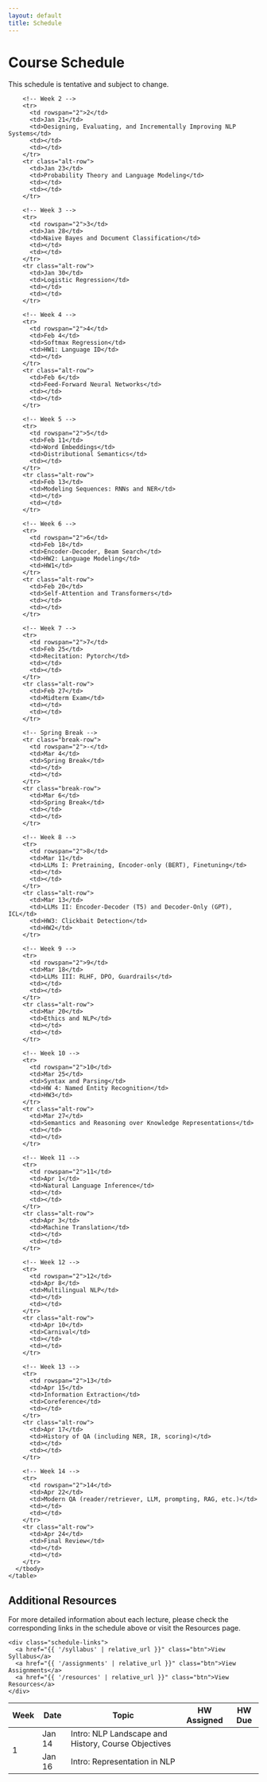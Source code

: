 ```yaml
---
layout: default
title: Schedule
---
```


<div class="page-header">
  <h1>Course Schedule</h1>
</div>

<div class="schedule-content">
  <p class="schedule-note">This schedule is tentative and subject to change. </p>
  
  <div class="schedule-table-container">
    <table class="schedule-table">
      <thead>
        <tr>
          <th>Week</th>
          <th>Date</th>
          <th>Topic</th>
          <th>HW Assigned</th>
          <th>HW Due</th>
        </tr>
      </thead>
      <tbody>
        <!-- Week 1 -->
        <tr>
          <td rowspan="2">1</td>
          <td>Jan 14</td>
          <td>Intro: NLP Landscape and History, Course Objectives</td>
          <td></td>
          <td></td>
        </tr>
        <tr class="alt-row">
          <td>Jan 16</td>
          <td>Intro: Representation in NLP</td>
          <td></td>
          <td></td>
        </tr>
        
        <!-- Week 2 -->
        <tr>
          <td rowspan="2">2</td>
          <td>Jan 21</td>
          <td>Designing, Evaluating, and Incrementally Improving NLP Systems</td>
          <td></td>
          <td></td>
        </tr>
        <tr class="alt-row">
          <td>Jan 23</td>
          <td>Probability Theory and Language Modeling</td>
          <td></td>
          <td></td>
        </tr>
        
        <!-- Week 3 -->
        <tr>
          <td rowspan="2">3</td>
          <td>Jan 28</td>
          <td>Naive Bayes and Document Classification</td>
          <td></td>
          <td></td>
        </tr>
        <tr class="alt-row">
          <td>Jan 30</td>
          <td>Logistic Regression</td>
          <td></td>
          <td></td>
        </tr>
        
        <!-- Week 4 -->
        <tr>
          <td rowspan="2">4</td>
          <td>Feb 4</td>
          <td>Softmax Regression</td>
          <td>HW1: Language ID</td>
          <td></td>
        </tr>
        <tr class="alt-row">
          <td>Feb 6</td>
          <td>Feed-Forward Neural Networks</td>
          <td></td>
          <td></td>
        </tr>
        
        <!-- Week 5 -->
        <tr>
          <td rowspan="2">5</td>
          <td>Feb 11</td>
          <td>Word Embeddings</td>
          <td>Distributional Semantics</td>
          <td></td>
        </tr>
        <tr class="alt-row">
          <td>Feb 13</td>
          <td>Modeling Sequences: RNNs and NER</td>
          <td></td>
          <td></td>
        </tr>
        
        <!-- Week 6 -->
        <tr>
          <td rowspan="2">6</td>
          <td>Feb 18</td>
          <td>Encoder-Decoder, Beam Search</td>
          <td>HW2: Language Modeling</td>
          <td>HW1</td>
        </tr>
        <tr class="alt-row">
          <td>Feb 20</td>
          <td>Self-Attention and Transformers</td>
          <td></td>
          <td></td>
        </tr>
        
        <!-- Week 7 -->
        <tr>
          <td rowspan="2">7</td>
          <td>Feb 25</td>
          <td>Recitation: Pytorch</td>
          <td></td>
          <td></td>
        </tr>
        <tr class="alt-row">
          <td>Feb 27</td>
          <td>Midterm Exam</td>
          <td></td>
          <td></td>
        </tr>
        
        <!-- Spring Break -->
        <tr class="break-row">
          <td rowspan="2">-</td>
          <td>Mar 4</td>
          <td>Spring Break</td>
          <td></td>
          <td></td>
        </tr>
        <tr class="break-row">
          <td>Mar 6</td>
          <td>Spring Break</td>
          <td></td>
          <td></td>
        </tr>
        
        <!-- Week 8 -->
        <tr>
          <td rowspan="2">8</td>
          <td>Mar 11</td>
          <td>LLMs I: Pretraining, Encoder-only (BERT), Finetuning</td>
          <td></td>
          <td></td>
        </tr>
        <tr class="alt-row">
          <td>Mar 13</td>
          <td>LLMs II: Encoder-Decoder (T5) and Decoder-Only (GPT), ICL</td>
          <td>HW3: Clickbait Detection</td>
          <td>HW2</td>
        </tr>
        
        <!-- Week 9 -->
        <tr>
          <td rowspan="2">9</td>
          <td>Mar 18</td>
          <td>LLMs III: RLHF, DPO, Guardrails</td>
          <td></td>
          <td></td>
        </tr>
        <tr class="alt-row">
          <td>Mar 20</td>
          <td>Ethics and NLP</td>
          <td></td>
          <td></td>
        </tr>
        
        <!-- Week 10 -->
        <tr>
          <td rowspan="2">10</td>
          <td>Mar 25</td>
          <td>Syntax and Parsing</td>
          <td>HW 4: Named Entity Recognition</td>
          <td>HW3</td>
        </tr>
        <tr class="alt-row">
          <td>Mar 27</td>
          <td>Semantics and Reasoning over Knowledge Representations</td>
          <td></td>
          <td></td>
        </tr>
        
        <!-- Week 11 -->
        <tr>
          <td rowspan="2">11</td>
          <td>Apr 1</td>
          <td>Natural Language Inference</td>
          <td></td>
          <td></td>
        </tr>
        <tr class="alt-row">
          <td>Apr 3</td>
          <td>Machine Translation</td>
          <td></td>
          <td></td>
        </tr>
        
        <!-- Week 12 -->
        <tr>
          <td rowspan="2">12</td>
          <td>Apr 8</td>
          <td>Multilingual NLP</td>
          <td></td>
          <td></td>
        </tr>
        <tr class="alt-row">
          <td>Apr 10</td>
          <td>Carnival</td>
          <td></td>
          <td></td>
        </tr>
        
        <!-- Week 13 -->
        <tr>
          <td rowspan="2">13</td>
          <td>Apr 15</td>
          <td>Information Extraction</td>
          <td>Coreference</td>
          <td></td>
        </tr>
        <tr class="alt-row">
          <td>Apr 17</td>
          <td>History of QA (including NER, IR, scoring)</td>
          <td></td>
          <td></td>
        </tr>
        
        <!-- Week 14 -->
        <tr>
          <td rowspan="2">14</td>
          <td>Apr 22</td>
          <td>Modern QA (reader/retriever, LLM, prompting, RAG, etc.)</td>
          <td></td>
          <td></td>
        </tr>
        <tr class="alt-row">
          <td>Apr 24</td>
          <td>Final Review</td>
          <td></td>
          <td></td>
        </tr>
      </tbody>
    </table>
  </div>
  
  <div class="schedule-resources">
    <h2>Additional Resources</h2>
    <p>For more detailed information about each lecture, please check the corresponding links in the schedule above or visit the Resources page.</p>
    
    <div class="schedule-links">
      <a href="{{ '/syllabus' | relative_url }}" class="btn">View Syllabus</a>
      <a href="{{ '/assignments' | relative_url }}" class="btn">View Assignments</a>
      <a href="{{ '/resources' | relative_url }}" class="btn">View Resources</a>
    </div>
  </div>
</div>